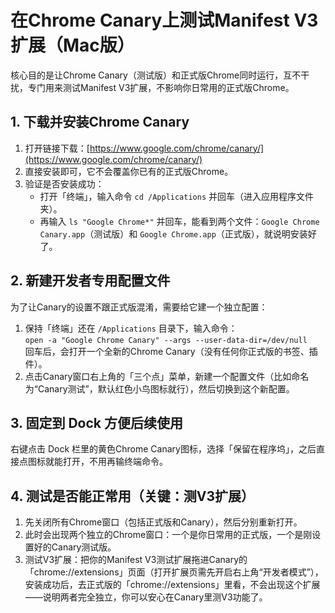 # 在Chrome Canary上测试Manifest V3扩展（Mac版）
核心目的是让Chrome Canary（测试版）和正式版Chrome同时运行，互不干扰，专门用来测试Manifest V3扩展，不影响你日常用的正式版Chrome。


## 1. 下载并安装Chrome Canary
1. 打开链接下载：[https://www.google.com/chrome/canary/](https://www.google.com/chrome/canary/)
2. 直接安装即可，它不会覆盖你已有的正式版Chrome。
3. 验证是否安装成功：
   - 打开「终端」，输入命令 `cd /Applications` 并回车（进入应用程序文件夹）。
   - 再输入 `ls "Google Chrome*"` 并回车，能看到两个文件：`Google Chrome Canary.app`（测试版）和 `Google Chrome.app`（正式版），就说明安装好了。


## 2. 新建开发者专用配置文件
为了让Canary的设置不跟正式版混淆，需要给它建一个独立配置：
1. 保持「终端」还在 `/Applications` 目录下，输入命令：  
   `open -a "Google Chrome Canary" --args --user-data-dir=/dev/null`  
   回车后，会打开一个全新的Chrome Canary（没有任何你正式版的书签、插件）。
2. 点击Canary窗口右上角的「三个点」菜单，新建一个配置文件（比如命名为“Canary测试”，默认红色小鸟图标就行），然后切换到这个新配置。


## 3. 固定到 Dock 方便后续使用
右键点击 Dock 栏里的黄色Chrome Canary图标，选择「保留在程序坞」，之后直接点图标就能打开，不用再输终端命令。


## 4. 测试是否能正常用（关键：测V3扩展）
1. 先关闭所有Chrome窗口（包括正式版和Canary），然后分别重新打开。
2. 此时会出现两个独立的Chrome窗口：一个是你日常用的正式版，一个是刚设置好的Canary测试版。
3. 测试V3扩展：把你的Manifest V3测试扩展拖进Canary的「chrome://extensions」页面（打开扩展页需先开启右上角“开发者模式”），安装成功后，去正式版的「chrome://extensions」里看，不会出现这个扩展——说明两者完全独立，你可以安心在Canary里测V3功能了。
